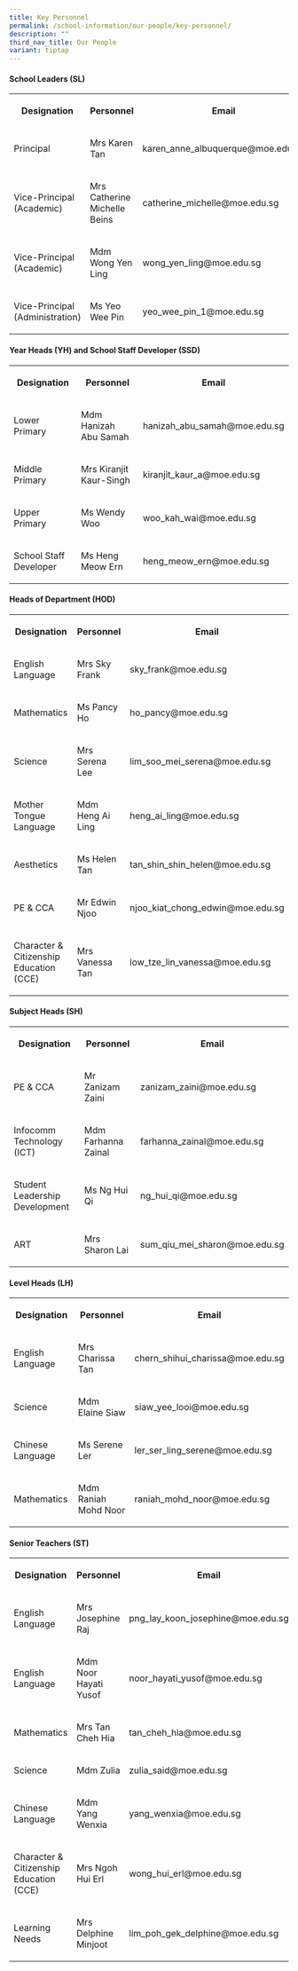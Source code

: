 ```yaml
---
title: Key Personnel
permalink: /school-information/our-people/key-personnel/
description: ""
third_nav_title: Our People
variant: tiptap
---
```

<h4><strong>School Leaders (SL)</strong></h4>
<table style="minWidth: 75px">
<colgroup>
<col>
<col>
<col>
</colgroup>
<tbody>
<tr>
<th rowspan="1" colspan="1">
<p>Designation</p>
</th>
<th rowspan="1" colspan="1">
<p>Personnel</p>
</th>
<th rowspan="1" colspan="1">
<p>Email</p>
</th>
</tr>
<tr>
<td rowspan="1" colspan="1">
<p>Principal</p>
</td>
<td rowspan="1" colspan="1">
<p>Mrs Karen Tan</p>
</td>
<td rowspan="1" colspan="1">
<p>karen_anne_albuquerque@moe.edu.sg</p>
</td>
</tr>
<tr>
<td rowspan="1" colspan="1">
<p>Vice-Principal (Academic)</p>
</td>
<td rowspan="1" colspan="1">
<p>Mrs Catherine Michelle Beins</p>
</td>
<td rowspan="1" colspan="1">
<p>catherine_michelle@moe.edu.sg</p>
</td>
</tr>
<tr>
<td rowspan="1" colspan="1">
<p>Vice-Principal (Academic)</p>
</td>
<td rowspan="1" colspan="1">
<p>Mdm Wong Yen Ling</p>
</td>
<td rowspan="1" colspan="1">
<p>wong_yen_ling@moe.edu.sg</p>
</td>
</tr>
<tr>
<td rowspan="1" colspan="1">
<p>Vice-Principal (Administration)</p>
</td>
<td rowspan="1" colspan="1">
<p>Ms Yeo Wee Pin</p>
</td>
<td rowspan="1" colspan="1">
<p>yeo_wee_pin_1@moe.edu.sg</p>
</td>
</tr>
</tbody>
</table>
<h4><strong>Year Heads (YH) and School Staff Developer (SSD)</strong></h4>
<table style="minWidth: 75px">
<colgroup>
<col>
<col>
<col>
</colgroup>
<tbody>
<tr>
<th rowspan="1" colspan="1">
<p>Designation</p>
</th>
<th rowspan="1" colspan="1">
<p>Personnel</p>
</th>
<th rowspan="1" colspan="1">
<p>Email</p>
</th>
</tr>
<tr>
<td rowspan="1" colspan="1">
<p>Lower Primary</p>
</td>
<td rowspan="1" colspan="1">
<p>Mdm Hanizah Abu Samah</p>
</td>
<td rowspan="1" colspan="1">
<p>hanizah_abu_samah@moe.edu.sg</p>
</td>
</tr>
<tr>
<td rowspan="1" colspan="1">
<p>Middle Primary</p>
</td>
<td rowspan="1" colspan="1">
<p>Mrs Kiranjit Kaur-Singh</p>
</td>
<td rowspan="1" colspan="1">
<p>kiranjit_kaur_a@moe.edu.sg</p>
</td>
</tr>
<tr>
<td rowspan="1" colspan="1">
<p>Upper Primary</p>
</td>
<td rowspan="1" colspan="1">
<p>Ms Wendy Woo</p>
</td>
<td rowspan="1" colspan="1">
<p>woo_kah_wai@moe.edu.sg</p>
</td>
</tr>
<tr>
<td rowspan="1" colspan="1">
<p>School Staff Developer</p>
</td>
<td rowspan="1" colspan="1">
<p>Ms Heng Meow Ern</p>
</td>
<td rowspan="1" colspan="1">
<p>heng_meow_ern@moe.edu.sg</p>
</td>
</tr>
</tbody>
</table>
<h4><strong>Heads of Department (HOD)</strong></h4>
<table style="minWidth: 75px">
<colgroup>
<col>
<col>
<col>
</colgroup>
<tbody>
<tr>
<th rowspan="1" colspan="1">
<p>Designation</p>
</th>
<th rowspan="1" colspan="1">
<p>Personnel</p>
</th>
<th rowspan="1" colspan="1">
<p>Email</p>
</th>
</tr>
<tr>
<td rowspan="1" colspan="1">
<p>English Language</p>
</td>
<td rowspan="1" colspan="1">
<p>Mrs Sky Frank</p>
</td>
<td rowspan="1" colspan="1">
<p>sky_frank@moe.edu.sg</p>
</td>
</tr>
<tr>
<td rowspan="1" colspan="1">
<p>Mathematics</p>
</td>
<td rowspan="1" colspan="1">
<p>Ms Pancy Ho</p>
</td>
<td rowspan="1" colspan="1">
<p>ho_pancy@moe.edu.sg</p>
</td>
</tr>
<tr>
<td rowspan="1" colspan="1">
<p>Science</p>
</td>
<td rowspan="1" colspan="1">
<p>Mrs Serena Lee</p>
</td>
<td rowspan="1" colspan="1">
<p>lim_soo_mei_serena@moe.edu.sg</p>
</td>
</tr>
<tr>
<td rowspan="1" colspan="1">
<p>Mother Tongue Language</p>
</td>
<td rowspan="1" colspan="1">
<p>Mdm Heng Ai Ling</p>
</td>
<td rowspan="1" colspan="1">
<p>heng_ai_ling@moe.edu.sg</p>
</td>
</tr>
<tr>
<td rowspan="1" colspan="1">
<p>Aesthetics</p>
</td>
<td rowspan="1" colspan="1">
<p>Ms Helen Tan</p>
</td>
<td rowspan="1" colspan="1">
<p>tan_shin_shin_helen@moe.edu.sg</p>
</td>
</tr>
<tr>
<td rowspan="1" colspan="1">
<p>PE &amp; CCA</p>
</td>
<td rowspan="1" colspan="1">
<p>Mr Edwin Njoo</p>
</td>
<td rowspan="1" colspan="1">
<p>njoo_kiat_chong_edwin@moe.edu.sg</p>
</td>
</tr>
<tr>
<td rowspan="1" colspan="1">
<p>Character &amp; Citizenship Education (CCE)</p>
</td>
<td rowspan="1" colspan="1">
<p>Mrs Vanessa Tan</p>
</td>
<td rowspan="1" colspan="1">
<p>low_tze_lin_vanessa@moe.edu.sg</p>
</td>
</tr>
</tbody>
</table>
<h4><strong>Subject Heads (SH)</strong></h4>
<table style="minWidth: 75px">
<colgroup>
<col>
<col>
<col>
</colgroup>
<tbody>
<tr>
<th rowspan="1" colspan="1">
<p>Designation</p>
</th>
<th rowspan="1" colspan="1">
<p>Personnel</p>
</th>
<th rowspan="1" colspan="1">
<p>Email</p>
</th>
</tr>
<tr>
<td rowspan="1" colspan="1">
<p>PE &amp; CCA</p>
</td>
<td rowspan="1" colspan="1">
<p>Mr Zanizam Zaini</p>
</td>
<td rowspan="1" colspan="1">
<p>zanizam_zaini@moe.edu.sg</p>
</td>
</tr>
<tr>
<td rowspan="1" colspan="1">
<p>Infocomm Technology (ICT)</p>
</td>
<td rowspan="1" colspan="1">
<p>Mdm Farhanna Zainal</p>
</td>
<td rowspan="1" colspan="1">
<p>farhanna_zainal@moe.edu.sg</p>
</td>
</tr>
<tr>
<td rowspan="1" colspan="1">
<p>Student Leadership Development</p>
</td>
<td rowspan="1" colspan="1">
<p>Ms Ng Hui Qi</p>
</td>
<td rowspan="1" colspan="1">
<p>ng_hui_qi@moe.edu.sg</p>
</td>
</tr>
<tr>
<td rowspan="1" colspan="1">
<p>ART</p>
</td>
<td rowspan="1" colspan="1">
<p>Mrs Sharon Lai</p>
</td>
<td rowspan="1" colspan="1">
<p>sum_qiu_mei_sharon@moe.edu.sg</p>
</td>
</tr>
</tbody>
</table>
<h4><strong>Level Heads (LH)</strong></h4>
<table style="minWidth: 75px">
<colgroup>
<col>
<col>
<col>
</colgroup>
<tbody>
<tr>
<th rowspan="1" colspan="1">
<p>Designation</p>
</th>
<th rowspan="1" colspan="1">
<p>Personnel</p>
</th>
<th rowspan="1" colspan="1">
<p>Email</p>
</th>
</tr>
<tr>
<td rowspan="1" colspan="1">
<p>English Language</p>
</td>
<td rowspan="1" colspan="1">
<p>Mrs Charissa Tan</p>
</td>
<td rowspan="1" colspan="1">
<p>chern_shihui_charissa@moe.edu.sg</p>
</td>
</tr>
<tr>
<td rowspan="1" colspan="1">
<p>Science</p>
</td>
<td rowspan="1" colspan="1">
<p>Mdm Elaine Siaw</p>
</td>
<td rowspan="1" colspan="1">
<p>siaw_yee_looi@moe.edu.sg</p>
</td>
</tr>
<tr>
<td rowspan="1" colspan="1">
<p>Chinese Language</p>
</td>
<td rowspan="1" colspan="1">
<p>Ms Serene Ler</p>
</td>
<td rowspan="1" colspan="1">
<p>ler_ser_ling_serene@moe.edu.sg</p>
</td>
</tr>
<tr>
<td rowspan="1" colspan="1">
<p>Mathematics</p>
</td>
<td rowspan="1" colspan="1">
<p>Mdm Raniah Mohd Noor</p>
</td>
<td rowspan="1" colspan="1">
<p>raniah_mohd_noor@moe.edu.sg</p>
</td>
</tr>
</tbody>
</table>
<h4><strong>Senior Teachers (ST)</strong></h4>
<table style="minWidth: 75px">
<colgroup>
<col>
<col>
<col>
</colgroup>
<tbody>
<tr>
<th rowspan="1" colspan="1">
<p>Designation</p>
</th>
<th rowspan="1" colspan="1">
<p>Personnel</p>
</th>
<th rowspan="1" colspan="1">
<p>Email</p>
</th>
</tr>
<tr>
<td rowspan="1" colspan="1">
<p>English Language</p>
</td>
<td rowspan="1" colspan="1">
<p>Mrs Josephine Raj</p>
</td>
<td rowspan="1" colspan="1">
<p>png_lay_koon_josephine@moe.edu.sg</p>
</td>
</tr>
<tr>
<td rowspan="1" colspan="1">
<p>English Language</p>
</td>
<td rowspan="1" colspan="1">
<p>Mdm Noor Hayati Yusof</p>
</td>
<td rowspan="1" colspan="1">
<p>noor_hayati_yusof@moe.edu.sg</p>
</td>
</tr>
<tr>
<td rowspan="1" colspan="1">
<p>Mathematics</p>
</td>
<td rowspan="1" colspan="1">
<p>Mrs Tan Cheh Hia</p>
</td>
<td rowspan="1" colspan="1">
<p>tan_cheh_hia@moe.edu.sg</p>
</td>
</tr>
<tr>
<td rowspan="1" colspan="1">
<p>Science</p>
</td>
<td rowspan="1" colspan="1">
<p>Mdm Zulia</p>
</td>
<td rowspan="1" colspan="1">
<p>zulia_said@moe.edu.sg</p>
</td>
</tr>
<tr>
<td rowspan="1" colspan="1">
<p>Chinese Language</p>
</td>
<td rowspan="1" colspan="1">
<p>Mdm Yang Wenxia</p>
</td>
<td rowspan="1" colspan="1">
<p>yang_wenxia@moe.edu.sg</p>
</td>
</tr>
<tr>
<td rowspan="1" colspan="1">
<p>Character &amp; Citizenship Education (CCE)</p>
</td>
<td rowspan="1" colspan="1">
<p>Mrs Ngoh Hui Erl</p>
</td>
<td rowspan="1" colspan="1">
<p>wong_hui_erl@moe.edu.sg</p>
</td>
</tr>
<tr>
<td rowspan="1" colspan="1">
<p>Learning Needs</p>
</td>
<td rowspan="1" colspan="1">
<p>Mrs Delphine Minjoot</p>
</td>
<td rowspan="1" colspan="1">
<p>lim_poh_gek_delphine@moe.edu.sg</p>
</td>
</tr>
</tbody>
</table>
<p></p>
